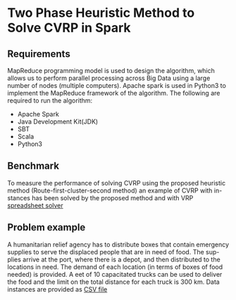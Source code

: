 # Two Phase Heuristic Method to Solve CVRP in Spark

## Requirements
MapReduce programming model is used to design the algorithm, which allows
us to perform parallel processing across Big Data using a large number of
nodes (multiple computers).
Apache spark is used in Python3 to implement the MapReduce framework of
the algorithm. The following are required to run the algorithm:
* Apache Spark
* Java Development Kit(JDK)
* SBT
* Scala
* Python3

## Benchmark
To measure the performance of solving CVRP using the proposed heuristic
method (Route-first-cluster-second method) an example of CVRP with in-
stances has been solved by the proposed method and with VRP [spreadsheet
solver](https://github.com/taylankabbani/Two-phase-heuristic-method-to-solve-CVRP-in-Spark/blob/master/VRP_Spreadsheet_Solver_v3.02_HW.xlsm)

## Problem example
A humanitarian relief agency has to distribute boxes that contain emergency
supplies to serve the displaced people that are in need of food. The sup-
plies arrive at the port, where there is a depot, and then distributed to the
locations in need. The demand of each location (in terms of boxes of food
needed) is provided. A 
eet of 10 capacitated trucks can be used to deliver
the food and the limit on the total distance for each truck is 300 km.
Data instances are provided as [CSV file](https://github.com/taylankabbani/Two-phase-heuristic-method-to-solve-CVRP-in-Spark/blob/master/CVRP_instances)
